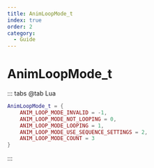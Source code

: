 ```yaml
---
title: AnimLoopMode_t
index: true
order: 2
category:
  - Guide
---
```


# AnimLoopMode_t
::: tabs
@tab Lua
```lua
AnimLoopMode_t = {
    ANIM_LOOP_MODE_INVALID = -1,
    ANIM_LOOP_MODE_NOT_LOOPING = 0,
    ANIM_LOOP_MODE_LOOPING = 1,
    ANIM_LOOP_MODE_USE_SEQUENCE_SETTINGS = 2,
    ANIM_LOOP_MODE_COUNT = 3
}
```
:::